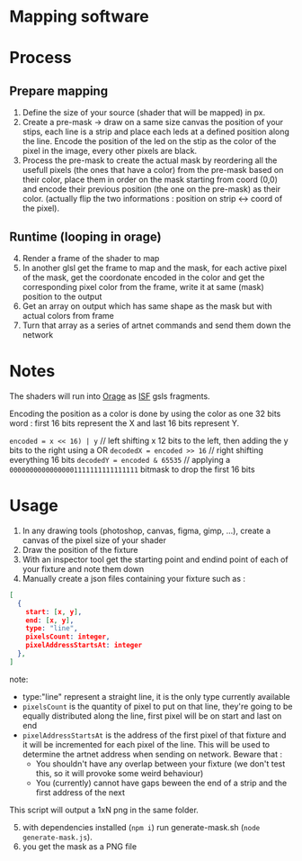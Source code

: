 # Mapping software

# Process

## Prepare mapping

1. Define the size of your source (shader that will be mapped) in px.
2. Create a pre-mask -> draw on a same size canvas the position of your stips, each line is a strip and place each leds at a defined position along the line. Encode the position of the led on the stip as the color of the pixel in the image, every other pixels are black.
3. Process the pre-mask to create the actual mask by reordering all the usefull pixels (the ones that have a color) from the pre-mask based on their color, place them in order on the mask starting from coord (0,0) and encode their previous position (the one on the pre-mask) as their color. (actually flip the two informations : position on strip <-> coord of the pixel).

## Runtime (looping in orage)

4. Render a frame of the shader to map
5. In another glsl get the frame to map and the mask, for each active pixel of the mask, get the coordonate encoded in the color and get the corresponding pixel color from the frame, write it at same (mask) position to the output
6. Get an array on output which has same shape as the mask but with actual colors from frame
7. Turn that array as a series of artnet commands and send them down the network

# Notes

The shaders will run into [Orage](https://github.com/oogre/orage) as [ISF](https://isf.video/) gsls fragments.

Encoding the position as a color is done by using the color as one 32 bits word : first 16 bits represent the X and last 16 bits represent Y.

`encoded = x << 16) | y` // left shifting x 12 bits to the left, then adding the y bits to the right using a OR
`decodedX = encoded >> 16` // right shifting everything 16 bits
`decodedY = encoded & 65535` // applying a `00000000000000001111111111111111` bitmask to drop the first 16 bits

# Usage

1. In any drawing tools (photoshop, canvas, figma, gimp, ...), create a canvas of the pixel size of your shader
2. Draw the position of the fixture
3. With an inspector tool get the starting point and endind point of each of your fixture and note them down
4. Manually create a json files containing your fixture such as :

```json
[
  {
    start: [x, y],
    end: [x, y],
    type: "line",
    pixelsCount: integer,
    pixelAddressStartsAt: integer
  },
]
```

note:

- type:"line" represent a straight line, it is the only type currently available
- `pixelsCount` is the quantity of pixel to put on that line, they're going to be equally distributed along the line, first pixel will be on start and last on end
- `pixelAddressStartsAt` is the address of the first pixel of that fixture and it will be incremented for each pixel of the line. This will be used to determine the artnet address when sending on network. Beware that :
  - You shouldn't have any overlap between your fixture (we don't test this, so it will provoke some weird behaviour)
  - You (currently) cannot have gaps beween the end of a strip and the first address of the next

This script will output a 1xN png in the same folder.

5. with dependencies installed (`npm i`) run generate-mask.sh (`node generate-mask.js`).
6. you get the mask as a PNG file

